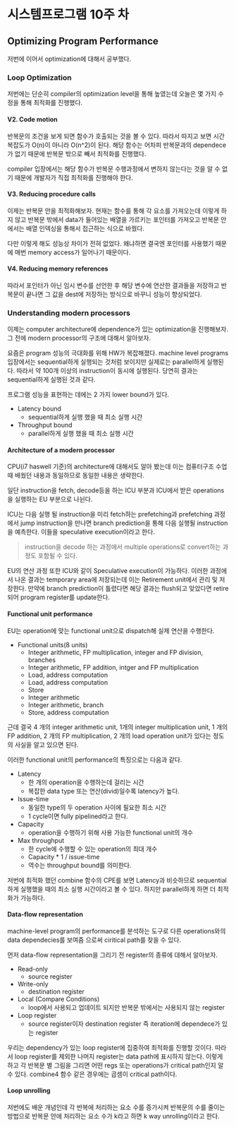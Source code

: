# 시스템프로그램 10주 차

## Optimizing Program Performance

저번에 이어서 optimization에 대해서 공부했다.

### Loop Optimization

저번에는 단순히 compiler의 optimization level을 통해 높였는데 오늘은 몇 가지 수정을 통해 최적화를 진행했다.

#### V2. Code motion

반복문의 조건을 보게 되면 함수가 호출되는 것을 볼 수 있다. 따라서 따지고 보면 시간복잡도가 O(n)이 아니라 O(n^2)이 된다. 해당 함수는 어차피 반복문과의 dependece가 없기 때문에 반복문 밖으로 빼서 최적화를 진행했다.

compiler 입장에서는 해당 함수가 반복문 수행과정에서 변하지 않는다는 것을 알 수 없기 때문에 개발자가 직접 최적화를 진행해야 한다.

#### V3. Reducing procedure calls

이제는 반복문 안을 최적화해보자. 현재는 함수를 통해 각 요소를 가져오는데 이렇게 하지 않고 반복문 밖에서 data가 들어있는 배열을 가르키는 포인터를 가져오고 반복문 안에서는 배열 인덱싱을 통해서 접근하는 식으로 바꿨다.

다만 이렇게 해도 성능상 차이가 전혀 없었다. 왜냐하면 결국엔 포인터를 사용했기 때문에 매번 memory access가 일어나기 때문이다.

#### V4. Reducing memory references

따라서 포인터가 아닌 임시 변수를 선언한 후 해당 변수에 연산한 결과들을 저장하고 반복문이 끝나면 그 값을 dest에 저장하는 방식으로 바꾸니 성능이 향상되었다.

### Understanding modern processors

이제는 computer architecture에 dependence가 있는 optimization을 진행해보자. 그 전에 modern processor의 구조에 대해서 알아보자.

요즘은 program 성능의 극대화를 위해 HW가 복잡해졌다. machine level programs 입장에서는 sequential하게 실행되는 것처럼 보이지만 실제로는 parallel하게 실행된다. 따라서 약 100개 이상의 instruction이 동시에 실행된다. 당연히 결과는 sequential하게 실행된 것과 같다.

프로그램 성능을 표현하는 데에는 2 가지 lower bound가 있다.

- Latency bound
  - sequential하게 실행 했을 때 최소 실행 시간
- Throughput bound
  - parallel하게 실행 했을 때 최소 실행 시간

#### Architecture of a modern processor

CPU(i7 haswell 기준)의 architecture에 대해서도 알아 봤는데 이는 컴퓨터구조 수업 때 배웠던 내용과 동일하므로 동일한 내용은 생략한다.

일단 instruction을 fetch, decode등을 하는 ICU 부분과 ICU에서 받은 operations을 실행하는 EU 부분으로 나뉜다.

ICU는 다음 실행 될 instruction을 미리 fetch하는 prefetching과 prefetching 과정에서 jump instruction을 만나면 branch prediction을 통해 다음 실행될 instruction을 예측한다. 이들을 speculative execution이라고 한다.

> instruction을 decode 하는 과정에서 multiple operations로 convert하는 과정도 포함될 수 있다.

EU의 연산 과정 또한 ICU와 같이 Speculative execution이 가능하다. 이러한 과정에서 나온 결과는 temporary area에 저장되는데 이는 Retirement unit에서 관리 및 저장한다. 만약에 branch prediction이 틀렸다면 해당 결과는 flush되고 맞았다면 retire 되어 program register를 update한다.

#### Functional unit performance

EU는 operation에 맞는 functional unit으로 dispatch해 실제 연산을 수행한다.

- Functional units(8 units)
  - Integer arithmetic, FP multiplication, integer and FP division, branches
  - Integer arithmetic, FP addition, intger and FP multiplication
  - Load, address computation
  - Load, address computation
  - Store
  - Integer arithmetic
  - Integer arithmetic, branch
  - Store, address computation

근데 결국 4 개의 integer arithmetic unit, 1개의 integer multiplication unit, 1 개의 FP addition, 2 개의 FP multiplication, 2 개의 load operation unit가 있다는 정도의 사실을 알고 있으면 된다.

이러한 functional unit의 performance의 특징으로는 다음과 같다.

- Latency
  - 한 개의 operation을 수행하는데 걸리는 시간
  - 복잡한 data type 또는 연산(divid)일수록 latency가 높다.
- Issue-time
  - 동일한 type의 두 operation 사이에 필요한 최소 시간
  - 1 cycle이면 fully pipelined라고 한다.
- Capacity
  - operation을 수행하기 위해 사용 가능한 functional unit의 개수
- Max throughput
  - 한 cycle에 수행할 수 있는 operation의 최대 개수
  - Capacity * 1 / issue-time
  - 역수는 throughput bound를 의미한다.

저번에 최적화 했던 combine 함수의 CPE를 보면 Latency과 비슷하므로 sequential하게 실행했을 때의 최소 실행 시간이라고 볼 수 있다. 하지만 parallel하게 하면 더 최적화가 가능하다.

#### Data-flow representation

machine-level program의 performance를 분석하는 도구로 다른 operations와의 data dependecies를 보여줌 으로써 ciritical path를 찾을 수 있다.

먼저 data-flow representation을 그리기 전 register의 종류에 대해서 알아보자.

- Read-only
  - source register
- Write-only
  - destination register
- Local (Compare Conditions)
  - loop에서 사용되고 업데이트 되지만 반복문 밖에서는 사용되지 않는 register
- Loop register
  - source register이자 destination register 즉 iteration에 dependece가 있는 register

우리는 dependency가 있는 loop register에 집중하여 최적화를 진행할 것이다. 따라서 loop register를 제외한 나머지 register는 data path에 표시하지 않는다. 이렇게 하고 각 반복문 별 그림을 그리면 어떤 regs 또는 operations가 critical path인지 알 수 있다. combine4 함수 같은 경우에는 곱셈이 critical path이다.

#### Loop unrolling

저번에도 배운 개념인데 각 반복에 처리하는 요소 수를 증가시켜 반복문의 수를 줄이는 방법으로 반복문 안에 처리하는 요소 수가 k라고 하면 k way unrolling이라고 한다.

